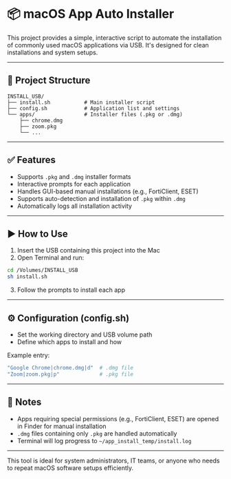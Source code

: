 # 📦 macOS App Auto Installer

This project provides a simple, interactive script to automate the installation of commonly used macOS applications via USB. It's designed for clean installations and system setups.

---

## 📁 Project Structure

```
INSTALL_USB/
├── install.sh           # Main installer script
├── config.sh            # Application list and settings
└── apps/                # Installer files (.pkg or .dmg)
    ├── chrome.dmg
    ├── zoom.pkg
    └── ...
```

---

## ✅ Features

- Supports `.pkg` and `.dmg` installer formats
- Interactive prompts for each application
- Handles GUI-based manual installations (e.g., FortiClient, ESET)
- Supports auto-detection and installation of `.pkg` within `.dmg`
- Automatically logs all installation activity

---

## ▶️ How to Use

1. Insert the USB containing this project into the Mac
2. Open Terminal and run:

```bash
cd /Volumes/INSTALL_USB
sh install.sh
```

3. Follow the prompts to install each app

---

## ⚙️ Configuration (config.sh)

- Set the working directory and USB volume path
- Define which apps to install and how

Example entry:

```bash
"Google Chrome|chrome.dmg|d"  # .dmg file
"Zoom|zoom.pkg|p"             # .pkg file
```

---

## 🔐 Notes

- Apps requiring special permissions (e.g., FortiClient, ESET) are opened in Finder for manual installation
- `.dmg` files containing only `.pkg` are handled automatically
- Terminal will log progress to `~/app_install_temp/install.log`

---

This tool is ideal for system administrators, IT teams, or anyone who needs to repeat macOS software setups efficiently.

